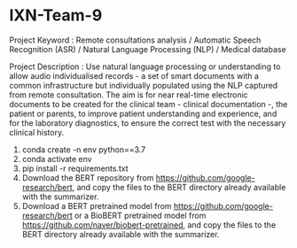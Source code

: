 # IXN-Team-9

Project Keyword : Remote consultations analysis / Automatic Speech Recognition (ASR) / Natural Language Processing (NLP) / Medical database

Project Description : Use natural language processing or understanding to allow audio individualised records - a set of smart documents with a common infrastructure but individually populated using the NLP captured from remote consultation. The aim is for near real-time electronic documents to be created for the clinical team - clinical documentation -, the patient or parents, to improve patient understanding and experience, and for the laboratory diagnostics, to ensure the correct test with the necessary clinical history.

1. conda create -n env python==3.7
2. conda activate env
3. pip install -r requirements.txt
4. Download the BERT repository from https://github.com/google-research/bert, and copy the files to the BERT directory already available with the summarizer.
5. Download a BERT pretrained model from https://github.com/google-research/bert or a BioBERT pretrained model from https://github.com/naver/biobert-pretrained, and copy the files to the BERT directory already available with the summarizer.